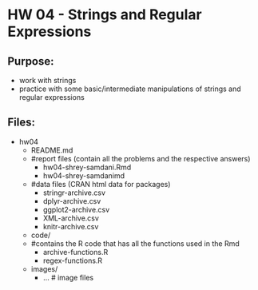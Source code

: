 # HW 04 - Strings and Regular Expressions

## Purpose:
* work with strings
* practice with some basic/intermediate manipulations of strings and regular expressions

## Files:
* hw04
    * README.md
    * #report files (contain all the problems and the respective answers)
        * hw04-shrey-samdani.Rmd
        * hw04-shrey-samdanimd
    * #data files (CRAN html data for packages)
        * stringr-archive.csv
        * dplyr-archive.csv
        * ggplot2-archive.csv
        * XML-archive.csv
        * knitr-archive.csv
    *  code/
    * #contains the R code that has all the functions used in the Rmd
        * archive-functions.R
        * regex-functions.R
    * images/
        *  ... # image files
